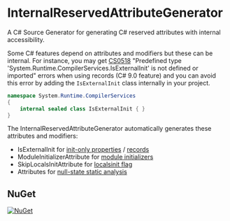 # InternalReservedAttributeGenerator

A C# Source Generator for generating C# reserved attributes with internal accessibility.

Some C# features depend on attributes and modifiers but these can be internal. For instance, you may get [CS0518](https://docs.microsoft.com/en-us/dotnet/csharp/language-reference/compiler-messages/cs0518?f1url=%3FappId%3Droslyn%26k%3Dk(CS0518)) "Predefined type 'System.Runtime.CompilerServices.IsExternalInit' is not defined or imported" errors when using records (C# 9.0 feature) and you can avoid this error by adding the `IsExternalInit` class internally in your project.

```cs
namespace System.Runtime.CompilerServices
{
    internal sealed class IsExternalInit { }
}
```

The InternalReservedAttributeGenerator automatically generates these attributes and modifiers:

- IsExternalInit for [init-only properties](https://github.com/dotnet/csharplang/blob/main/proposals/csharp-9.0/init.md) / [records](https://github.com/dotnet/csharplang/blob/main/proposals/csharp-9.0/records.md)
- ModuleInitializerAttribute for [module initializers](https://github.com/dotnet/csharplang/blob/main/proposals/csharp-9.0/module-initializers.md)
- SkipLocalsInitAttribute for [localsinit flag](https://github.com/dotnet/csharplang/blob/main/proposals/csharp-9.0/skip-localsinit.md)
- Attributes for [null-state static analysis](https://docs.microsoft.com/en-us/dotnet/csharp/language-reference/attributes/nullable-analysis)

## NuGet

[![NuGet](https://img.shields.io/nuget/v/InternalReservedAttributeGenerator?style=flat-square)](https://www.nuget.org/packages/InternalReservedAttributeGenerator)

